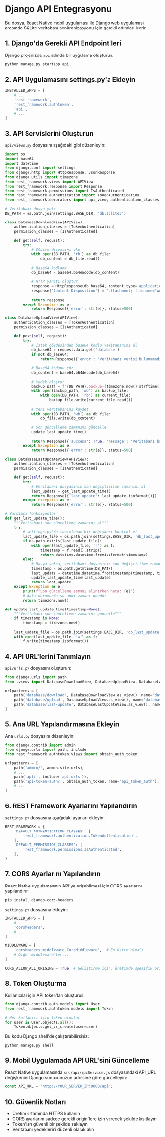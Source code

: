 # Django API Entegrasyonu

Bu dosya, React Native mobil uygulaması ile Django web uygulaması arasında SQLite veritabanı senkronizasyonu için gerekli adımları içerir.

## 1. Django'da Gerekli API Endpoint'leri

Django projenizde `api` adında bir uygulama oluşturun:

```bash
python manage.py startapp api
```

## 2. API Uygulamasını settings.py'a Ekleyin

```python
INSTALLED_APPS = [
    # ...
    'rest_framework',
    'rest_framework.authtoken',
    'api',
    # ...
]
```

## 3. API Servislerini Oluşturun

`api/views.py` dosyasını aşağıdaki gibi düzenleyin:

```python
import os
import base64
import datetime
from django.conf import settings
from django.http import HttpResponse, JsonResponse
from django.utils import timezone
from rest_framework.views import APIView
from rest_framework.response import Response
from rest_framework.permissions import IsAuthenticated
from rest_framework.authentication import TokenAuthentication
from rest_framework.decorators import api_view, authentication_classes, permission_classes

# Veritabanı dosya yolu
DB_PATH = os.path.join(settings.BASE_DIR, 'db.sqlite3')

class DatabaseDownloadView(APIView):
    authentication_classes = [TokenAuthentication]
    permission_classes = [IsAuthenticated]
    
    def get(self, request):
        try:
            # SQLite dosyasını oku
            with open(DB_PATH, 'rb') as db_file:
                db_content = db_file.read()
            
            # Base64 kodlama
            db_base64 = base64.b64encode(db_content)
            
            # HTTP yanıtı oluştur
            response = HttpResponse(db_base64, content_type='application/octet-stream')
            response['Content-Disposition'] = 'attachment; filename="wordmaster.db"'
            
            return response
        except Exception as e:
            return Response({'error': str(e)}, status=500)

class DatabaseUploadView(APIView):
    authentication_classes = [TokenAuthentication]
    permission_classes = [IsAuthenticated]
    
    def post(self, request):
        try:
            # İstek gövdesinden base64 kodlu veritabanını al
            db_base64 = request.data.get('database')
            if not db_base64:
                return Response({'error': 'Veritabanı verisi bulunamadı'}, status=400)
            
            # Base64 kodunu çöz
            db_content = base64.b64decode(db_base64)
            
            # Yedek oluştur
            backup_path = f"{DB_PATH}.backup-{timezone.now().strftime('%Y%m%d%H%M%S')}"
            with open(backup_path, 'wb') as backup_file:
                with open(DB_PATH, 'rb') as current_file:
                    backup_file.write(current_file.read())
            
            # Yeni veritabanını kaydet
            with open(DB_PATH, 'wb') as db_file:
                db_file.write(db_content)
            
            # Son güncelleme zamanını güncelle
            update_last_update_time()
            
            return Response({'success': True, 'message': 'Veritabanı başarıyla güncellendi'})
        except Exception as e:
            return Response({'error': str(e)}, status=500)

class DatabaseLastUpdateView(APIView):
    authentication_classes = [TokenAuthentication]
    permission_classes = [IsAuthenticated]
    
    def get(self, request):
        try:
            # Veritabanı dosyasının son değiştirilme zamanını al
            last_update = get_last_update_time()
            return Response({'last_update': last_update.isoformat()})
        except Exception as e:
            return Response({'error': str(e)}, status=500)

# Yardımcı fonksiyonlar
def get_last_update_time():
    """Veritabanı son güncelleme zamanını al"""
    try:
        # settings.py'da tanımlanan bir değişkeni kontrol et
        last_update_file = os.path.join(settings.BASE_DIR, 'db_last_update.txt')
        if os.path.exists(last_update_file):
            with open(last_update_file, 'r') as f:
                timestamp = f.read().strip()
                return datetime.datetime.fromisoformat(timestamp)
        else:
            # Dosya yoksa, veritabanı dosyasının son değiştirilme zamanını kullan
            timestamp = os.path.getmtime(DB_PATH)
            last_update = datetime.datetime.fromtimestamp(timestamp, tz=timezone.get_current_timezone())
            update_last_update_time(last_update)
            return last_update
    except Exception as e:
        print(f"Son güncelleme zamanı alınırken hata: {e}")
        # Hata durumunda şu anki zamanı döndür
        return timezone.now()

def update_last_update_time(timestamp=None):
    """Veritabanı son güncelleme zamanını güncelle"""
    if timestamp is None:
        timestamp = timezone.now()
    
    last_update_file = os.path.join(settings.BASE_DIR, 'db_last_update.txt')
    with open(last_update_file, 'w') as f:
        f.write(timestamp.isoformat())
```

## 4. API URL'lerini Tanımlayın

`api/urls.py` dosyasını oluşturun:

```python
from django.urls import path
from .views import DatabaseDownloadView, DatabaseUploadView, DatabaseLastUpdateView

urlpatterns = [
    path('database/download', DatabaseDownloadView.as_view(), name='database-download'),
    path('database/upload', DatabaseUploadView.as_view(), name='database-upload'),
    path('database/last-update', DatabaseLastUpdateView.as_view(), name='database-last-update'),
]
```

## 5. Ana URL Yapılandırmasına Ekleyin

Ana `urls.py` dosyasını düzenleyin:

```python
from django.contrib import admin
from django.urls import path, include
from rest_framework.authtoken.views import obtain_auth_token

urlpatterns = [
    path('admin/', admin.site.urls),
    # ...
    path('api/', include('api.urls')),
    path('api-token-auth/', obtain_auth_token, name='api_token_auth'),
    # ...
]
```

## 6. REST Framework Ayarlarını Yapılandırın

`settings.py` dosyasına aşağıdaki ayarları ekleyin:

```python
REST_FRAMEWORK = {
    'DEFAULT_AUTHENTICATION_CLASSES': [
        'rest_framework.authentication.TokenAuthentication',
    ],
    'DEFAULT_PERMISSION_CLASSES': [
        'rest_framework.permissions.IsAuthenticated',
    ],
}
```

## 7. CORS Ayarlarını Yapılandırın

React Native uygulamasının API'ye erişebilmesi için CORS ayarlarını yapılandırın:

```bash
pip install django-cors-headers
```

`settings.py` dosyasına ekleyin:

```python
INSTALLED_APPS = [
    # ...
    'corsheaders',
    # ...
]

MIDDLEWARE = [
    'corsheaders.middleware.CorsMiddleware',  # En üstte olmalı
    # Diğer middleware'ler...
]

CORS_ALLOW_ALL_ORIGINS = True  # Geliştirme için, üretimde spesifik origin'leri belirtin
```

## 8. Token Oluşturma

Kullanıcılar için API token'ları oluşturun:

```python
from django.contrib.auth.models import User
from rest_framework.authtoken.models import Token

# Her kullanıcı için token oluştur
for user in User.objects.all():
    Token.objects.get_or_create(user=user)
```

Bu kodu Django shell'de çalıştırabilirsiniz:

```bash
python manage.py shell
```

## 9. Mobil Uygulamada API URL'sini Güncelleme

React Native uygulamasında `src/api/apiService.js` dosyasındaki API_URL değişkenini Django sunucunuzun adresine göre güncelleyin:

```javascript
const API_URL = 'http://YOUR_SERVER_IP:8000/api';
```

## 10. Güvenlik Notları

- Üretim ortamında HTTPS kullanın
- CORS ayarlarını sadece gerekli origin'lere izin verecek şekilde kısıtlayın
- Token'ları güvenli bir şekilde saklayın
- Veritabanı yedeklerini düzenli olarak alın 